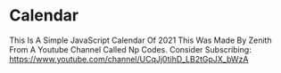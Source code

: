 # Calendar
This Is A Simple JavaScript Calendar Of 2021
This Was Made By Zenith From A Youtube Channel Called Np Codes.
Consider Subscribing:
https://www.youtube.com/channel/UCqJj0tihD_LB2tGpJX_bWzA

